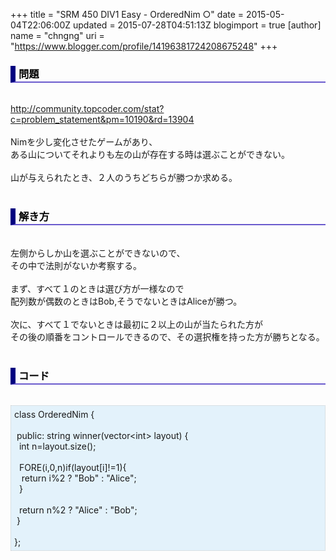 +++
title = "SRM 450 DIV1 Easy - OrderedNim ○"
date = 2015-05-04T22:06:00Z
updated = 2015-07-28T04:51:13Z
blogimport = true 
[author]
	name = "chngng"
	uri = "https://www.blogger.com/profile/14196381724208675248"
+++

<div dir="ltr" style="text-align: left;" trbidi="on"><h3 style="border-bottom: 2px solid slateblue; border-left: 8px solid navy; color: black; padding: 0px 0px 1px 5px;">問題 </h3><br /><a href="http://community.topcoder.com/stat?c=problem_statement&amp;pm=10190&amp;rd=13904" target="_blank">http://community.topcoder.com/stat?c=problem_statement&amp;pm=10190&amp;rd=13904</a><br /><br />Nimを少し変化させたゲームがあり、<br />ある山についてそれよりも左の山が存在する時は選ぶことができない。<br /><br />山が与えられたとき、２人のうちどちらが勝つか求める。<br /><br /><h3 style="border-bottom: 2px solid slateblue; border-left: 8px solid navy; color: black; padding: 0px 0px 1px 5px;">解き方 </h3><br />左側からしか山を選ぶことができないので、<br />その中で法則がないか考察する。<br /><br />まず、すべて１のときは選び方が一様なので<br />配列数が偶数のときはBob,そうでないときはAliceが勝つ。<br /><br />次に、すべて１でないときは最初に２以上の山が当たられた方が<br />その後の順番をコントロールできるので、その選択権を持った方が勝ちとなる。<br /><br /><h3 style="border-bottom: 2px solid slateblue; border-left: 8px solid navy; color: black; padding: 0px 0px 1px 5px;">コード </h3><br /><div style="background-color: #e3f2fb; border: 1px dotted #CCCCCC; padding: 5px;">class OrderedNim {<br /><br /><span class="Apple-tab-span" style="white-space: pre;"> </span>public: string winner(vector&lt;int&gt; layout) {<br /><span class="Apple-tab-span" style="white-space: pre;">  </span>int n=layout.size();<br /><br /><span class="Apple-tab-span" style="white-space: pre;">  </span>FORE(i,0,n)if(layout[i]!=1){<br /><span class="Apple-tab-span" style="white-space: pre;">   </span>return i%2 ? "Bob" : "Alice";<br /><span class="Apple-tab-span" style="white-space: pre;">  </span>}<br /><br /><span class="Apple-tab-span" style="white-space: pre;">  </span>return n%2 ? "Alice" : "Bob";<br /><span class="Apple-tab-span" style="white-space: pre;"> </span>}<br /><br />};</div></div>
